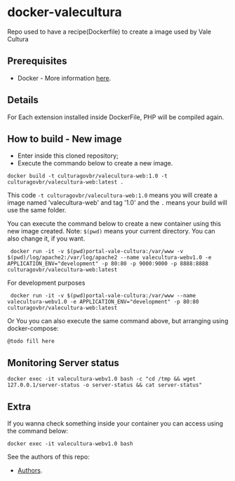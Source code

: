 # docker-valecultura

Repo used to have a recipe(Dockerfile) to create a image used by Vale Cultura

## Prerequisites
* Docker - More information [here](http://pt.slideshare.net/vinnyfs89/docker-essa-baleia-vai-te-conquistar?qid=aed7b752-f313-4515-badd-f3bf811c8a35&v=&b=&from_search=1).

## Details

For Each extension installed inside DockerFile, PHP will be compiled again.

## How to build - New image
* Enter inside this cloned repository;
* Execute the commando below to create a new image.
```
docker build -t culturagovbr/valecultura-web:1.0 -t culturagovbr/valecultura-web:latest .
```

This code `-t culturagovbr/valecultura-web:1.0` means you will create a image named 'valecultura-web' and tag '1.0' and the `.` means your build will use the same folder.

You can execute the command below to create a new container using this new image created. Note: `$(pwd)` means your current directory. You can also change it, if you want.
```
 docker run -it -v $(pwd)portal-vale-cultura:/var/www -v $(pwd)/log/apache2:/var/log/apache2 --name valecultura-webv1.0 -e APPLICATION_ENV="development" -p 80:80 -p 9000:9000 -p 8888:8888 culturagovbr/valecultura-web:latest
```

For development purposes
```
 docker run -it -v $(pwd)portal-vale-cultura:/var/www --name valecultura-webv1.0 -e APPLICATION_ENV="development" -p 80:80 culturagovbr/valecultura-web:latest
```

Or You you can also execute the same command above, but arranging using docker-compose:
```
@todo fill here
```
## Monitoring Server status
```
docker exec -it valecultura-webv1.0 bash -c "cd /tmp && wget 127.0.0.1/server-status -o server-status && cat server-status"
```

## Extra

If you wanna check something inside your container you can access using the command below:
```
docker exec -it valecultura-webv1.0 bash
```

See the authors of this repo:
* [Authors](./Authors.md).
